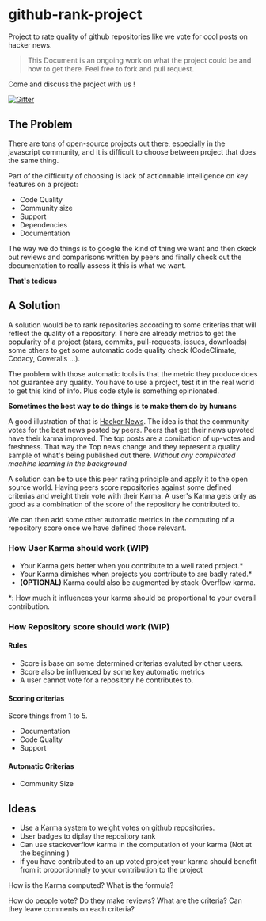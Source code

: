 # github-rank-project
Project to rate quality of github repositories like we vote for cool posts on hacker news.

> This Document is an ongoing work on what the project could be and how to get there. 
> Feel free to fork and pull request.

Come and discuss the project with us !

[![Gitter](https://badges.gitter.im/Join%20Chat.svg)](https://gitter.im/callicles/github-rank-project?utm_source=badge&utm_medium=badge&utm_campaign=pr-badge)

## The Problem
There are tons of open-source projects out there, especially in the javascript community, and it is difficult to choose between project that does the same thing.

Part of the difficulty of choosing is lack of actionnable intelligence on key features on a project:

* Code Quality
* Community size
* Support
* Dependencies
* Documentation

The way we do things is to google the kind of thing we want and then ckeck out reviews and comparisons written by peers and finally check out the documentation to really assess it this is what we want. 

**That's tedious**

## A Solution
A solution would be to rank repositories according to some criterias that will reflect the quality of a repository. There are already metrics to get the popularity of a project (stars, commits, pull-requests, issues, downloads) some others to get some automatic code quality check (CodeClimate, Codacy, Coveralls ...). 

The problem with those automatic tools is that the metric they produce does not guarantee any quality. You have to use a project, test it in the real world to get this kind of info. Plus code style is something opinionated.

**Sometimes the best way to do things is to make them do by humans**

A good illustration of that is [Hacker News](https://news.ycombinator.com/). The idea is that the community votes for the best news posted by peers. Peers that get their news upvoted have their karma improved. The top posts are a comibation of up-votes and freshness. That way the Top news change and they represent a quality sample of what's being published out there. *Without any complicated machine learning in the background*

A solution can be to use this peer rating principle and apply it to the open source world. Having peers score repositories against some defined criterias and weight their vote with their Karma. A user's Karma gets only as good as a combination of the score of the repository he contributed to.

We can then add some other automatic metrics in the computing of a repository score once we have defined those relevant.

### How User Karma should work (WIP)
* Your Karma gets better when you contribute to a well rated project.* 
* Your Karma dimishes when projects you contribute to are badly rated.*
* **(OPTIONAL)** Karma could also be augmented by stack-Overflow karma.

*: How much it influences your karma should be proportional to your overall contribution.

### How Repository score should work (WIP)
#### Rules
* Score is base on some determined criterias evaluted by other users.
* Score also be influenced by some key automatic metrics
* A user cannot vote for a repository he contributes to.

#### Scoring criterias 
Score things from 1 to 5.

* Documentation
* Code Quality
* Support

#### Automatic Criterias
* Community Size

## Ideas
* Use a Karma system to weight votes on github repositories.
* User badges to diplay the repository rank
* Can use stackoverflow karma in the computation of your karma (Not at the beginning )
* if you have contributed to an up voted project your karma should benefit from it proportionnaly to your contribution to the project

How is the Karma computed? What is the formula?

How do people vote? Do they make reviews? What are the criteria? Can they leave comments on each criteria?
